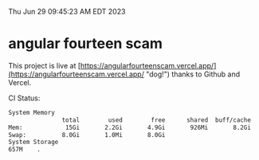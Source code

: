 Thu Jun 29 09:45:23 AM EDT 2023

# angular fourteen scam


This project is live at [https://angularfourteenscam.vercel.app/](https://angularfourteenscam.vercel.app/ "dog!") thanks to Github and Vercel.

CI Status: 

```bash
System Memory
               total        used        free      shared  buff/cache   available
Mem:            15Gi       2.2Gi       4.9Gi       926Mi       8.2Gi        11Gi
Swap:          8.0Gi       1.0Mi       8.0Gi
System Storage
657M	.
```
```bash
